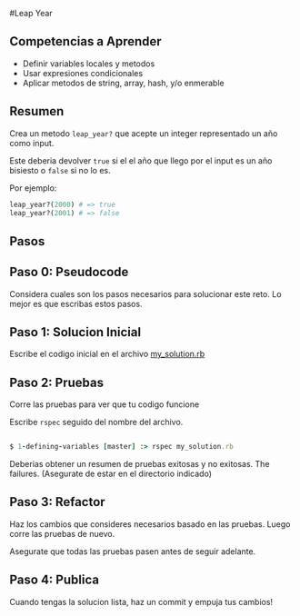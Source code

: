 #Leap Year

## Competencias a Aprender
- Definir variables locales y metodos
- Usar expresiones condicionales
- Aplicar metodos de string, array, hash, y/o enmerable

## Resumen
Crea un metodo `leap_year?` que acepte un integer representado un año como input.

Este deberia devolver `true` si el el año que llego por el input es un año bisiesto o `false` si no lo es.

Por ejemplo:

```ruby
leap_year?(2000) # => true
leap_year?(2001) # => false
```

## Pasos

## Paso 0: Pseudocode
Considera cuales son los pasos necesarios para solucionar este reto. Lo mejor es que escribas estos pasos.

## Paso 1: Solucion Inicial
Escribe el codigo inicial en el archivo [my_solution.rb](my_solution.rb)

## Paso 2: Pruebas
Corre las pruebas para ver que tu codigo funcione

Escribe `rspec` seguido del nombre del archivo.

```ruby

$ 1-defining-variables [master] :> rspec my_solution.rb

```

Deberias obtener un resumen de pruebas exitosas y no exitosas. The failures. (Asegurate de estar en el directorio indicado)

## Paso 3: Refactor
Haz los cambios que consideres necesarios basado en las pruebas. Luego corre las pruebas de nuevo.

Asegurate que todas las pruebas pasen antes de seguir adelante.

## Paso 4: Publica
Cuando tengas la solucion lista, haz un commit y empuja tus cambios!
